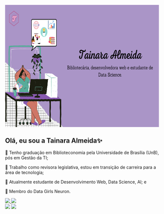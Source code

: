 <p align="center">
<img height="400em" src="https://github.com/taguinara/taguinara/blob/main/img/capa_git.png"/>
</p>

## Olá, eu sou a Tainara Almeida✨
<div>
  <p> 🔹 Tenho graduação em Biblioteconomia pela Universidade de Brasília (UnB), pós em Gestão da TI;</p>
  <p> 🔹 Trabalho como revisora legislativa, estou em transição de carreira para a área de tecnologia;</p>
  <p> 🔹 Atualmente estudante de Desenvolvimento Web, Data Science, AI; e</p>
  <p> 🔹 Membro do Data Girls Neuron. </p>
  <a href="https://github.com/taguinara">
  <img height="160em" src="https://github-readme-stats.vercel.app/api?username=taguinara&show_icons=true&theme=dracula&include_all_commits=true&count_private=true"/>
  <img height="160em" src="https://github-readme-stats.vercel.app/api/top-langs/?username=taguinara&layout=compact&langs_count=16&theme=dracula"/>
</div>
<div>
  <a href = "mailto:tatimes.almeida@gmail.com"><img src="https://img.shields.io/badge/-Gmail-%23333?style=for-the-badge&logo=gmail&logoColor=purple" target="_blank"></a>
  <a href="https://www.linkedin.com/in/tainara-almeida-b139461b1/" target="_blank"><img src="https://img.shields.io/badge/-LinkedIn-%230077B5?style=for-the-badge&logo=linkedin&logoColor=purple" target="_blank"></a> 
</div>
